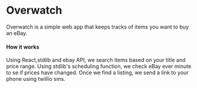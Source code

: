 # Overwatch
Overwatch is a simple web app that keeps tracks of items you want to buy an eBay.

#### How it works
Using React,stdlib and ebay API, we search items based on your title and price range. Using stdlib's scheduling function, we check eBay ever minute to se if prices have changed. Once we find a listing, we send a link to your phone using twillio sms. 



